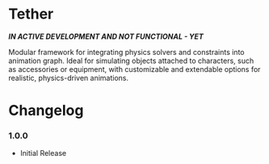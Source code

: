 # Tether

***IN ACTIVE DEVELOPMENT AND NOT FUNCTIONAL - YET***

Modular framework for integrating physics solvers and constraints into animation graph. Ideal for simulating objects attached to characters, such as accessories or equipment, with customizable and extendable options for realistic, physics-driven animations.

# Changelog

### 1.0.0
* Initial Release
